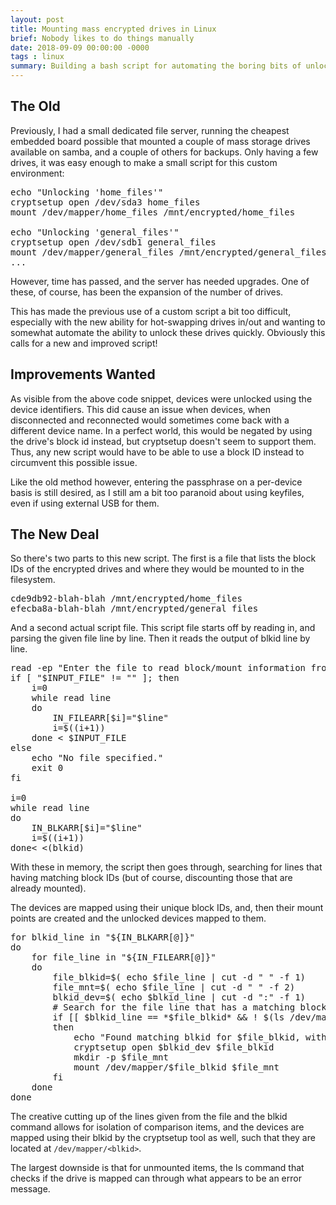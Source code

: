 ```yaml
---
layout: post
title: Mounting mass encrypted drives in Linux
brief: Nobody likes to do things manually
date: 2018-09-09 00:00:00 -0000
tags : linux
summary: Building a bash script for automating the boring bits of unlocking encrypted disk blocks.
---
```


## The Old

Previously, I had a small dedicated file server, running the cheapest embedded board possible that mounted a couple of mass storage drives available on samba, and a couple of others for backups. Only having a few drives, it was easy enough to make a small script for this custom environment:

<pre class="brush: bash">
echo "Unlocking 'home_files'"
cryptsetup open /dev/sda3 home_files
mount /dev/mapper/home_files /mnt/encrypted/home_files

echo "Unlocking 'general_files'"
cryptsetup open /dev/sdb1 general_files
mount /dev/mapper/general_files /mnt/encrypted/general_files
...
</pre>

However, time has passed, and the server has needed upgrades. One of these, of course, has been the expansion of the number of drives.

This has made the previous use of a custom script a bit too difficult, especially with the new ability for hot-swapping drives in/out and wanting to somewhat automate the ability to unlock these drives quickly. Obviously this calls for a new and improved script!

## Improvements Wanted

As visible from the above code snippet, devices were unlocked using the device identifiers. This did cause an issue when devices, when disconnected and reconnected would sometimes come back with a different device name. In a perfect world, this would be negated by using the drive's block id instead, but cryptsetup doesn't seem to support them. Thus, any new script would have to be able to use a block ID instead to circumvent this possible issue.

Like the old method however, entering the passphrase on a per-device basis is still desired, as I still am a bit too paranoid about using keyfiles, even if using external USB for them.

## The New Deal

So there's two parts to this new script. The first is a file that lists the block IDs of the encrypted drives and where they would be mounted to in the filesystem.

<pre>
cde9db92-blah-blah /mnt/encrypted/home_files
efecba8a-blah-blah /mnt/encrypted/general_files
</pre>

And a second actual script file. This script file starts off by reading in, and parsing the given file line by line. Then it reads the output of blkid line by line.

<pre class="brush: bash">
read -ep "Enter the file to read block/mount information from: " INPUT_FILE
if [ "$INPUT_FILE" != "" ]; then
    i=0
    while read line
    do
        IN_FILEARR[$i]="$line"
        i=$((i+1))
    done < $INPUT_FILE
else
    echo "No file specified."
    exit 0
fi

i=0
while read line
do
    IN_BLKARR[$i]="$line"
    i=$((i+1))
done< <(blkid)
</pre>

With these in memory, the script then goes through, searching for lines that having matching block IDs (but of course, discounting those that are already mounted).

The devices are mapped using their unique block IDs, and, then their mount points are created and the unlocked devices mapped to them.

<pre class="brush: bash">
for blkid_line in "${IN_BLKARR[@]}"
do
    for file_line in "${IN_FILEARR[@]}"
    do
        file_blkid=$( echo $file_line | cut -d " " -f 1)
        file_mnt=$( echo $file_line | cut -d " " -f 2)
        blkid_dev=$( echo $blkid_line | cut -d ":" -f 1)
        # Search for the file line that has a matching block ID
        if [[ $blkid_line == *$file_blkid* && ! $(ls /dev/mapper/$file_blkid) ]]
        then
            echo "Found matching blkid for $file_blkid, with target of $file_mnt"
            cryptsetup open $blkid_dev $file_blkid
            mkdir -p $file_mnt
            mount /dev/mapper/$file_blkid $file_mnt
        fi
    done
done
</pre>

The creative cutting up of the lines given from the file and the blkid command allows for isolation of comparison items, and the devices are mapped using their blkid by the cryptsetup tool as well, such that they are located at `/dev/mapper/<blkid>`.

The largest downside is that for unmounted items, the ls command that checks if the drive is mapped can through what appears to be an error message.